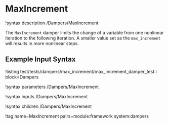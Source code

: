 # MaxIncrement

!syntax description /Dampers/MaxIncrement

The `MaxIncrement` damper limits the change of a variable from one nonlinear
iteration to the following iteration. A smaller value set as the `max_increment`
will results in more nonlinear steps.

## Example Input Syntax

!listing test/tests/dampers/max_increment/max_increment_damper_test.i block=Dampers

!syntax parameters /Dampers/MaxIncrement

!syntax inputs /Dampers/MaxIncrement

!syntax children /Dampers/MaxIncrement

!tag name=MaxIncrement pairs=module:framework system:dampers
